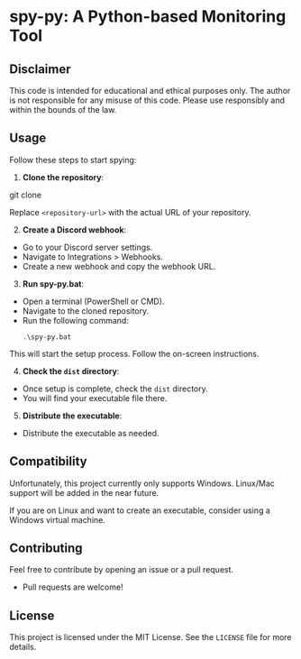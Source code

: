 # spy-py: A Python-based Monitoring Tool

## Disclaimer

This code is intended for educational and ethical purposes only. The author is not responsible for any misuse of this code. Please use responsibly and within the bounds of the law.

## Usage

Follow these steps to start spying:

1. **Clone the repository**: 

git clone <repository-url>

Replace `<repository-url>` with the actual URL of your repository.

2. **Create a Discord webhook**:
- Go to your Discord server settings.
- Navigate to Integrations > Webhooks.
- Create a new webhook and copy the webhook URL.

3. **Run spy-py.bat**:
- Open a terminal (PowerShell or CMD).
- Navigate to the cloned repository.
- Run the following command:
  ```
  .\spy-py.bat
  ```
This will start the setup process. Follow the on-screen instructions.

4. **Check the `dist` directory**:
- Once setup is complete, check the `dist` directory.
- You will find your executable file there.

5. **Distribute the executable**:
- Distribute the executable as needed.

## Compatibility

Unfortunately, this project currently only supports Windows. Linux/Mac support will be added in the near future.

If you are on Linux and want to create an executable, consider using a Windows virtual machine.

## Contributing

Feel free to contribute by opening an issue or a pull request.

- Pull requests are welcome!

## License

This project is licensed under the MIT License. See the `LICENSE` file for more details.
